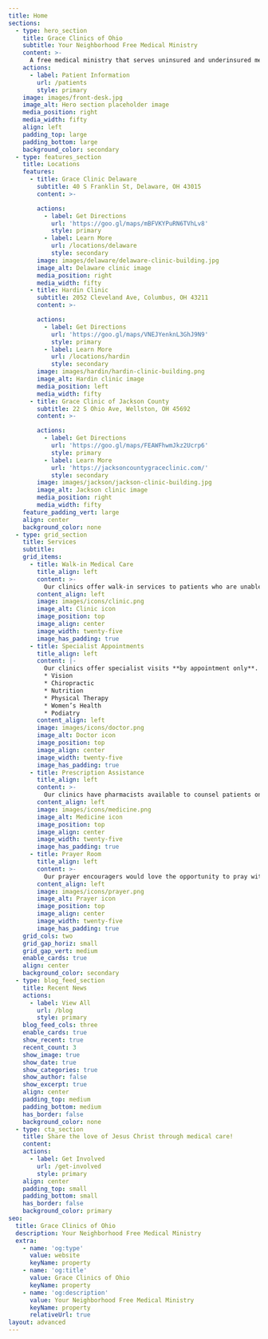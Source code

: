 ```yaml
---
title: Home
sections:
  - type: hero_section
    title: Grace Clinics of Ohio
    subtitle: Your Neighborhood Free Medical Ministry
    content: >-
      A free medical ministry that serves uninsured and underinsured members of our community with free medical appointments, prescription assistance, and specialist appointments.
    actions:
      - label: Patient Information
        url: /patients
        style: primary
    image: images/front-desk.jpg
    image_alt: Hero section placeholder image
    media_position: right
    media_width: fifty
    align: left
    padding_top: large
    padding_bottom: large
    background_color: secondary
  - type: features_section
    title: Locations
    features:
      - title: Grace Clinic Delaware
        subtitle: 40 S Franklin St, Delaware, OH 43015
        content: >-

        actions:
          - label: Get Directions
            url: 'https://goo.gl/maps/mBFVKYPuRN6TVhLv8'
            style: primary
          - label: Learn More
            url: /locations/delaware
            style: secondary
        image: images/delaware/delaware-clinic-building.jpg
        image_alt: Delaware clinic image
        media_position: right
        media_width: fifty
      - title: Hardin Clinic
        subtitle: 2052 Cleveland Ave, Columbus, OH 43211
        content: >-

        actions:
          - label: Get Directions
            url: 'https://goo.gl/maps/VNEJYenknL3GhJ9N9'
            style: primary
          - label: Learn More
            url: /locations/hardin
            style: secondary
        image: images/hardin/hardin-clinic-building.png
        image_alt: Hardin clinic image
        media_position: left
        media_width: fifty
      - title: Grace Clinic of Jackson County
        subtitle: 22 S Ohio Ave, Wellston, OH 45692
        content: >-

        actions:
          - label: Get Directions
            url: 'https://goo.gl/maps/FEAWFhwmJkz2Ucrp6'
            style: primary
          - label: Learn More
            url: 'https://jacksoncountygraceclinic.com/'
            style: secondary
        image: images/jackson/jackson-clinic-building.jpg
        image_alt: Jackson clinic image
        media_position: right
        media_width: fifty
    feature_padding_vert: large
    align: center
    background_color: none
  - type: grid_section
    title: Services
    subtitle: 
    grid_items:
      - title: Walk-in Medical Care
        title_align: left
        content: >-
          Our clinics offer walk-in services to patients who are unable to find a provider elsewhere, but we offer limited services and are not comparable to a full service primary care physician. We treat minor illnesses and injuries. We do not offer prenatal care, casting, psychiatric treatment or substance abuse treatment.
        content_align: left
        image: images/icons/clinic.png
        image_alt: Clinic icon
        image_position: top
        image_align: center
        image_width: twenty-five
        image_has_padding: true
      - title: Specialist Appointments
        title_align: left
        content: |-
          Our clinics offer specialist visits **by appointment only**. To schedule an appointment, please contact your local office. Our current specialists are:
          * Vision
          * Chiropractic
          * Nutrition
          * Physical Therapy
          * Women’s Health
          * Podiatry          
        content_align: left
        image: images/icons/doctor.png
        image_alt: Doctor icon
        image_position: top
        image_align: center
        image_width: twenty-five
        image_has_padding: true
      - title: Prescription Assistance
        title_align: left
        content: >-
          Our clinics have pharmacists available to counsel patients on their prescriptions and proper dosage and use of their medication. Our limited pharmacy stocks most medications that are prescribed by our physicians. Medications are dispensed for free. If a medication is needed that is not in stock, assistance is available.
        content_align: left
        image: images/icons/medicine.png
        image_alt: Medicine icon
        image_position: top
        image_align: center
        image_width: twenty-five
        image_has_padding: true
      - title: Prayer Room
        title_align: left
        content: >-
          Our prayer encouragers would love the opportunity to pray with you before, during, or after your medical visit. We are staffed by men and women who are willing to pray for your physical and spiritual needs. We can connect you with resources to help with basic physical needs as well as information to support your spiritual journey.
        content_align: left
        image: images/icons/prayer.png
        image_alt: Prayer icon
        image_position: top
        image_align: center
        image_width: twenty-five
        image_has_padding: true
    grid_cols: two
    grid_gap_horiz: small
    grid_gap_vert: medium
    enable_cards: true
    align: center
    background_color: secondary
  - type: blog_feed_section
    title: Recent News
    actions:
      - label: View All
        url: /blog
        style: primary
    blog_feed_cols: three
    enable_cards: true
    show_recent: true
    recent_count: 3
    show_image: true
    show_date: true
    show_categories: true
    show_author: false
    show_excerpt: true
    align: center
    padding_top: medium
    padding_bottom: medium
    has_border: false
    background_color: none
  - type: cta_section
    title: Share the love of Jesus Christ through medical care!
    content: 
    actions:
      - label: Get Involved
        url: /get-involved
        style: primary
    align: center
    padding_top: small
    padding_bottom: small
    has_border: false
    background_color: primary
seo:
  title: Grace Clinics of Ohio
  description: Your Neighborhood Free Medical Ministry
  extra:
    - name: 'og:type'
      value: website
      keyName: property
    - name: 'og:title'
      value: Grace Clinics of Ohio
      keyName: property
    - name: 'og:description'
      value: Your Neighborhood Free Medical Ministry
      keyName: property
      relativeUrl: true
layout: advanced
---
```

